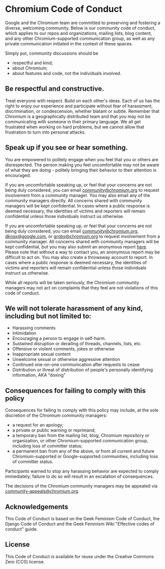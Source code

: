 # Chromium Code of Conduct

Google and the Chromium team are committed to preserving and fostering a
diverse, welcoming community. Below is our community code of conduct, which
applies to our repos and organizations, mailing lists, blog content, and any
other Chromium-supported communication group, as well as any private
communication initiated in the context of these spaces.

Simply put, community discussions should be

 * respectful and kind;
 * about Chromium;
 * about features and code, not the individuals involved.

## Be respectful and constructive.

Treat everyone with respect. Build on each other's ideas. Each of us has the
right to enjoy our experience and participate without fear of harassment,
discrimination, or condescension, whether blatant or subtle. Remember that
Chromium is a geographically distributed team and that you may not be
communicating with someone in their primary language. We all get frustrated
when working on hard problems, but we cannot allow that frustration to turn
into personal attacks.

## Speak up if you see or hear something.

You are empowered to politely engage when you feel that you or others are
disrespected. The person making you feel uncomfortable may not be aware of what
they are doing - politely bringing their behavior to their attention is
encouraged.

If you are uncomfortable speaking up, or feel that your concerns are not being
duly considered, you can email community@chromium.org to request involvement
from a community manager. You may also email any of the community managers
directly. All concerns shared with community managers will be kept
confidential. In cases where a public response is deemed necessary, the
identities of victims and reporters will remain confidential unless those
individuals instruct us otherwise.

If you are uncomfortable speaking up, or feel that your concerns are not being
duly considered, you can email community@chromium.org, dknox@google.com, or
groby@chromium.org to request involvement from a community manager. All
concerns shared with community managers will be kept confidential, but you may
also submit an anonymous report [here](https://docs.google.com/a/google.com/forms/d/e/1FAIpQLSe-LDjW9eIJ-TpI2poZxnGtU-SvUWkFZc8x0aiKGY1s7NKPdA/viewform?c=0&w=1).
Please note that without a way to contact you, an anonymous report may be
difficult to act on. You may also create a throwaway account to report. In
cases where a public response is deemed necessary, the identities of victims
and reporters will remain confidential unless those individuals instruct us
otherwise.

While all reports will be taken seriously, the Chromium community managers may
not act on complaints that they feel are not violations of this code of
conduct.

## We will not tolerate harassment of any kind, including but not limited to:

 * Harassing comments
 * Intimidation
 * Encouraging a person to engage in self-harm.
 * Sustained disruption or derailing of threads, channels, lists, etc.
 * Offensive or violent comments, jokes or otherwise
 * Inappropriate sexual content
 * Unwelcome sexual or otherwise aggressive attention
 * Continued one-on-one communication after requests to cease
 * Distribution or threat of distribution of people's personally identifying
   information, AKA “doxing”

## Consequences for failing to comply with this policy

Consequences for failing to comply with this policy may include, at the sole
discretion of the Chromium community managers:

 * a request for an apology;
 * a private or public warning or reprimand;
 * a temporary ban from the mailing list, blog, Chromium repository or
   organization, or other Chromium-supported communication group, including
   loss of committer status;
 * a permanent ban from any of the above, or from all current and future
   Chromium-supported or Google-supported communities, including loss of
   committer status.

Participants warned to stop any harassing behavior are expected to comply
immediately; failure to do so will result in an escalation of consequences.

The decisions of the Chromium community managers may be appealed via
community-appeals@chromium.org.

## Acknowledgements

This Code of Conduct is based on the Geek Feminism Code of Conduct, the Django
Code of Conduct and the Geek Feminism Wiki "Effective codes of conduct" guide.

## License

This Code of Conduct is available for reuse under the Creative Commons Zero
(CC0) license.
